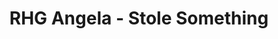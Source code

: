 ---
title: 'RHG Angela - Stole Something'
redirect_to:
  - 'https://discuss.pencil2d.org/t/rhg-angela-stole-something/926'
---